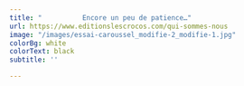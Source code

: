 ```yaml
---
title: "          Encore un peu de patience…"
url: https://www.editionslescrocos.com/qui-sommes-nous
image: "/images/essai-caroussel_modifie-2_modifie-1.jpg"
colorBg: white
colorText: black
subtitle: ''

---
```

